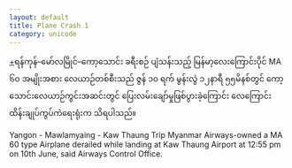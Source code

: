 ```yaml
---
layout: default
title: Plane Crash 1
category: unicode
---
```


<p class="hide-trigger"><a href="#">+</a><span class="mm3">ရန်ကုန်–မော်လမြိုင်–ကော့သောင်း ခရီးစဉ် ပျံသန်းသည့် မြန်မာ့လေးကြောင်းပိုင် MA ၆၀ အမျိုးအစား လေယာဉ်တစ်စီးသည် ဇွန် ၁၀ ရက် မွန်းလွဲ ၁၂နာရီ ၅၅မိနစ်တွင် ကော့သောင်းလေယာဉ်ကွင်းအဆင်းတွင် ပြေးလမ်းချော်မှုဖြစ်ပွားခဲ့ကြောင်း လေကြောင်း ထိန်းချုပ်ကွပ်ကဲရေးရုံးက သိရပါသည်။</span></p>

<p class="hide-this">Yangon - Mawlamyaing - Kaw Thaung Trip Myanmar Airways-owned a MA 60 type Airplane derailed while landing at Kaw Thaung Airport at 12:55 pm on 10th June, said Airways Control Office.</p>
